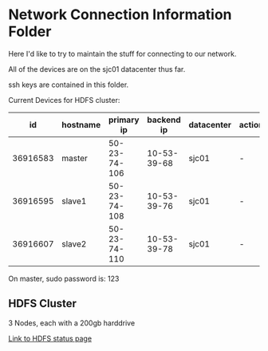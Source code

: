# Network Connection Information Folder

Here I'd like to try to maintain the stuff for connecting to our network.

All of the devices are on the sjc01 datacenter thus far.

ssh keys are contained in this folder.


Current Devices for HDFS cluster:


|    id    |   hostname  |   primary ip  |   backend ip  | datacenter | action |
|----------|-------------|---------------|---------------|------------|--------|
| 36916583 |    master   |  50-23-74-106 |  10-53-39-68  |   sjc01    |   -    |
| 36916595 |    slave1   |  50-23-74-108 |  10-53-39-76  |   sjc01    |   -    |
| 36916607 |    slave2   |  50-23-74-110 |  10-53-39-78  |   sjc01    |   -    |

On master, sudo password is: 123


## HDFS Cluster

3 Nodes, each with a 200gb harddrive

[Link to HDFS status page](http://50.23.74.106:50070/dfshealth.html#tab-overview)
